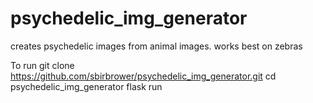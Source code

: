 # psychedelic_img_generator
creates psychedelic images from animal images. works best on zebras

To run
  git clone https://github.com/sbirbrower/psychedelic_img_generator.git
  cd psychedelic_img_generator
  flask run


  

